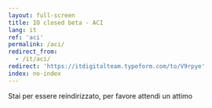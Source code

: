 ```yaml
---
layout: full-screen
title: IO closed beta - ACI
lang: it
ref: 'aci'
permalink: /aci/
redirect_from:
  - /it/aci/
redirect: 'https://itdigitalteam.typeform.com/to/V9rpye'
index: no-index
---
```


<p class="text-left"><span class="loading-animated">Stai per essere reindirizzato, per favore attendi un attimo</span></p>
